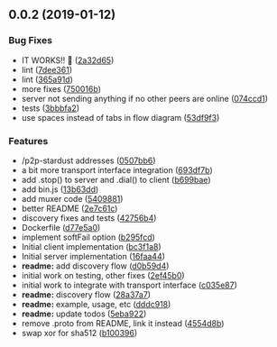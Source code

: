 <a name="0.0.2"></a>
## 0.0.2 (2019-01-12)


### Bug Fixes

* IT WORKS!! :tada: ([2a32d65](https://github.com/libp2p/js-libp2p-stardust/commit/2a32d65))
* lint ([7dee361](https://github.com/libp2p/js-libp2p-stardust/commit/7dee361))
* lint ([365a91d](https://github.com/libp2p/js-libp2p-stardust/commit/365a91d))
* more fixes ([750016b](https://github.com/libp2p/js-libp2p-stardust/commit/750016b))
* server not sending anything if no other peers are online ([074ccd1](https://github.com/libp2p/js-libp2p-stardust/commit/074ccd1))
* tests ([3bbbfa2](https://github.com/libp2p/js-libp2p-stardust/commit/3bbbfa2))
* use spaces instead of tabs in flow diagram ([53df9f3](https://github.com/libp2p/js-libp2p-stardust/commit/53df9f3))


### Features

* /p2p-stardust addresses ([0507bb6](https://github.com/libp2p/js-libp2p-stardust/commit/0507bb6))
* a bit more transport interface integration ([693df7b](https://github.com/libp2p/js-libp2p-stardust/commit/693df7b))
* add .stop() to server and .dial() to client ([b699bae](https://github.com/libp2p/js-libp2p-stardust/commit/b699bae))
* add bin.js ([13b63dd](https://github.com/libp2p/js-libp2p-stardust/commit/13b63dd))
* add muxer code ([5409881](https://github.com/libp2p/js-libp2p-stardust/commit/5409881))
* better README ([2e7c61c](https://github.com/libp2p/js-libp2p-stardust/commit/2e7c61c))
* discovery fixes and tests ([42756b4](https://github.com/libp2p/js-libp2p-stardust/commit/42756b4))
* Dockerfile ([d77e5a0](https://github.com/libp2p/js-libp2p-stardust/commit/d77e5a0))
* implement softFail option ([b295fcd](https://github.com/libp2p/js-libp2p-stardust/commit/b295fcd))
* Initial client implementation ([bc3f1a8](https://github.com/libp2p/js-libp2p-stardust/commit/bc3f1a8))
* Initial server implementation ([16faa44](https://github.com/libp2p/js-libp2p-stardust/commit/16faa44))
* **readme:** add discovery flow ([d0b59d4](https://github.com/libp2p/js-libp2p-stardust/commit/d0b59d4))
* initial work on testing, other fixes ([2ef45b0](https://github.com/libp2p/js-libp2p-stardust/commit/2ef45b0))
* initial work to integrate with transport interface ([c035e87](https://github.com/libp2p/js-libp2p-stardust/commit/c035e87))
* **readme:** discovery flow ([28a37a7](https://github.com/libp2p/js-libp2p-stardust/commit/28a37a7))
* **readme:** example, usage, etc ([dddc918](https://github.com/libp2p/js-libp2p-stardust/commit/dddc918))
* **readme:** update todos ([5eba922](https://github.com/libp2p/js-libp2p-stardust/commit/5eba922))
* remove .proto from README, link it instead ([4554d8b](https://github.com/libp2p/js-libp2p-stardust/commit/4554d8b))
* swap xor for sha512 ([b100396](https://github.com/libp2p/js-libp2p-stardust/commit/b100396))



